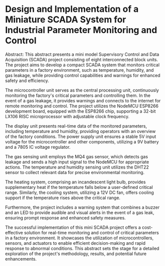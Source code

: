 # Design and Implementation of a Miniature SCADA System for Industrial Parameter Monitoring and Control

Abstract:
This abstract presents a mini model Supervisory Control and Data Acquisition (SCADA) project consisting of eight interconnected block units. The project aims to develop a compact SCADA system that monitors critical parameters in a factory environment, such as temperature, humidity, and gas leakage, while providing control capabilities and warnings for enhanced safety and efficiency.

The microcontroller unit serves as the central processing unit, continuously monitoring the factory's critical parameters and controlling them. In the event of a gas leakage, it provides warnings and connects to the internet for remote monitoring and control. The project utilizes the NodeMCU ESP8266 development board, equipped with the ESP8266 chip, supporting a 32-bit LX106 RISC microprocessor with adjustable clock frequency.

The display unit presents real-time data of the monitored parameters, including temperature and humidity, providing operators with an overview of the factory conditions. The power supply unit ensures a stable 5V input voltage for the microcontroller and other components, utilizing a 9V battery and a 7805 IC voltage regulator.

The gas sensing unit employs the MQ4 gas sensor, which detects gas leakage and sends a high input signal to the NodeMCU for appropriate actions. The temperature and humidity sensing unit utilizes the DHT22 sensor to collect relevant data for precise environmental monitoring.

The heating system, comprising an incandescent light bulb, provides supplementary heat if the temperature falls below a user-defined critical range. Similarly, the cooling system, utilizing a 12V DC fan, offers cooling support if the temperature rises above the critical range.

Furthermore, the project includes a warning system that combines a buzzer and an LED to provide audible and visual alerts in the event of a gas leak, ensuring prompt response and enhanced safety measures.

The successful implementation of this mini SCADA project offers a cost-effective solution for real-time monitoring and control of critical parameters in a factory environment. It showcases the utilization of microcontrollers, sensors, and actuators to enable efficient decision-making and rapid response to abnormal conditions. This abstract sets the stage for a detailed exploration of the project's methodology, results, and potential future enhancements.
